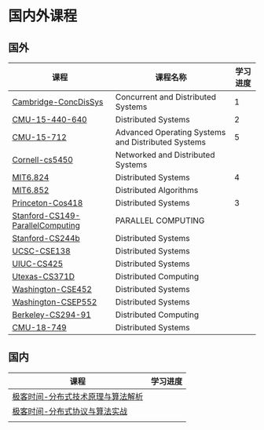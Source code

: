 # 国内外课程

## 国外

| 课程                                                         | 课程名称                                           | 学习进度 |
| ------------------------------------------------------------ | -------------------------------------------------- | -------- |
| [Cambridge-ConcDisSys](./Cambridge-ConcDisSys/README.md)     | Concurrent and Distributed Systems                 | 1        |
| [CMU-15-440-640](./CMU-15-440-640/README.md)                 | Distributed Systems                                | 2        |
| [CMU-15-712](./CMU-15-712/README.md)                         | Advanced Operating Systems and Distributed Systems | 5        |
| [Cornell-cs5450](./Cornell-cs5450/README.md)                 | Networked and Distributed Systems                  |          |
| [MIT6.824](./MIT6.824/README.md)                             | Distributed Systems                                | 4        |
| [MIT6.852](./MIT6.852/README.md)                             | Distributed Algorithms                             |          |
| [Princeton-Cos418](./Princeton-Cos418/README.md)             | Distributed Systems                                | 3        |
| [Stanford-CS149-ParallelComputing](./Stanford-CS149-ParallelComputing/README.md) | PARALLEL COMPUTING                                 |          |
| [Stanford-CS244b](./Stanford-CS244b/README.md)               | Distributed Systems                                |          |
| [UCSC-CSE138](./UCSC-CSE138/README.md)                       | Distributed Systems                                |          |
| [UIUC-CS425](./UIUC-CS425/README.md)                         | Distributed Systems                                |          |
| [Utexas-CS371D](./Utexas-CS371D-DistributedComputing/README.md) | Distributed Computing                              |          |
| [Washington-CSE452](./Washington-CSE452/README.md)           | Distributed Systems                                |          |
| [Washington-CSEP552](./Washington-CSEP552/README.md)         | Distributed Systems                                |          |
| [Berkeley-CS294-91](./Berkeley-CS294-91-Distributed-Computing/README.md) | Distributed Computing                              |          |
| [CMU-18-749](./CMU-18-749-Fault-Tolerant-Distributed-Systems/README.md) | Distributed Systems                                |          |

## 国内

| 课程                                                         | 学习进度 |
| ------------------------------------------------------------ | -------- |
| [极客时间-分布式技术原理与算法解析](./极客时间-分布式技术原理与算法解析.md) |          |
| [极客时间-分布式协议与算法实战](./极客时间-分布式协议与算法实战.md) |          |
|                                                              |          |


